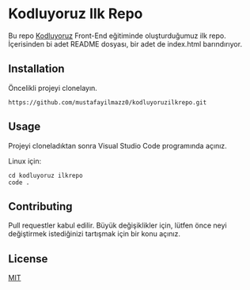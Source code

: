 # Kodluyoruz Ilk Repo

Bu repo [Kodluyoruz](www.kodluyoruz.org) Front-End eğitiminde oluşturduğumuz ilk repo. İçerisinden bi adet README dosyası, bir adet de index.html barındırıyor.

## Installation

Öncelikli projeyi clonelayın.

```
https://github.com/mustafayilmazz0/kodluyoruzilkrepo.git
```

## Usage

Projeyi cloneladıktan sonra Visual Studio Code programında açınız.

Linux için:

```
cd kodluyoruz ilkrepo
code .
```

## Contributing

Pull requestler kabul edilir. Büyük değişiklikler için, lütfen önce neyi değiştirmek istediğinizi tartışmak için bir konu açınız.

## License

[MIT]()
